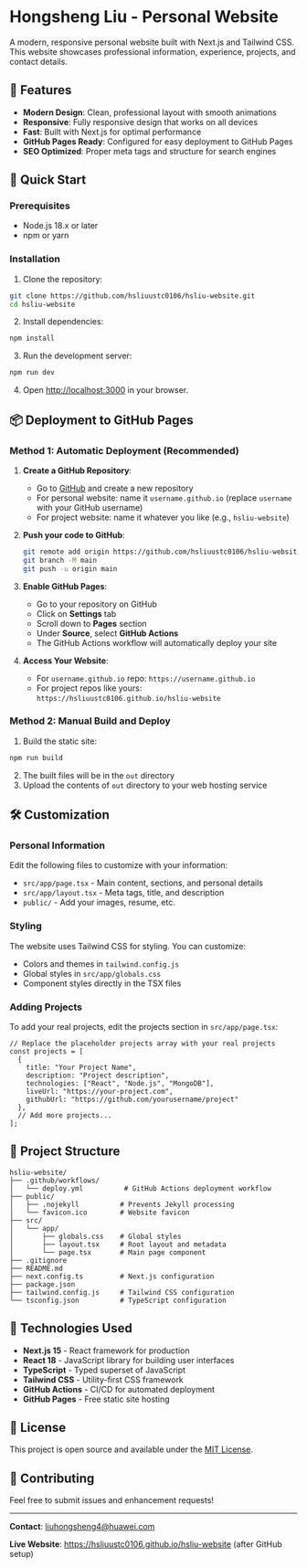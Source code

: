 # Hongsheng Liu - Personal Website

A modern, responsive personal website built with Next.js and Tailwind CSS. This website showcases professional information, experience, projects, and contact details.

## 🌟 Features

- **Modern Design**: Clean, professional layout with smooth animations
- **Responsive**: Fully responsive design that works on all devices
- **Fast**: Built with Next.js for optimal performance
- **GitHub Pages Ready**: Configured for easy deployment to GitHub Pages
- **SEO Optimized**: Proper meta tags and structure for search engines

## 🚀 Quick Start

### Prerequisites

- Node.js 18.x or later
- npm or yarn

### Installation

1. Clone the repository:
```bash
git clone https://github.com/hsliuustc0106/hsliu-website.git
cd hsliu-website
```

2. Install dependencies:
```bash
npm install
```

3. Run the development server:
```bash
npm run dev
```

4. Open [http://localhost:3000](http://localhost:3000) in your browser.

## 📦 Deployment to GitHub Pages

### Method 1: Automatic Deployment (Recommended)

1. **Create a GitHub Repository**:
   - Go to [GitHub](https://github.com) and create a new repository
   - For personal website: name it `username.github.io` (replace `username` with your GitHub username)
   - For project website: name it whatever you like (e.g., `hsliu-website`)

2. **Push your code to GitHub**:
   ```bash
   git remote add origin https://github.com/hsliuustc0106/hsliu-website.git
   git branch -M main
   git push -u origin main
   ```

3. **Enable GitHub Pages**:
   - Go to your repository on GitHub
   - Click on **Settings** tab
   - Scroll down to **Pages** section
   - Under **Source**, select **GitHub Actions**
   - The GitHub Actions workflow will automatically deploy your site

4. **Access Your Website**:
   - For `username.github.io` repo: `https://username.github.io`
   - For project repos like yours: `https://hsliuustc0106.github.io/hsliu-website`

### Method 2: Manual Build and Deploy

1. Build the static site:
```bash
npm run build
```

2. The built files will be in the `out` directory
3. Upload the contents of `out` directory to your web hosting service

## 🛠️ Customization

### Personal Information

Edit the following files to customize with your information:

- `src/app/page.tsx` - Main content, sections, and personal details
- `src/app/layout.tsx` - Meta tags, title, and description
- `public/` - Add your images, resume, etc.

### Styling

The website uses Tailwind CSS for styling. You can customize:

- Colors and themes in `tailwind.config.js`
- Global styles in `src/app/globals.css`
- Component styles directly in the TSX files

### Adding Projects

To add your real projects, edit the projects section in `src/app/page.tsx`:

```tsx
// Replace the placeholder projects array with your real projects
const projects = [
  {
    title: "Your Project Name",
    description: "Project description",
    technologies: ["React", "Node.js", "MongoDB"],
    liveUrl: "https://your-project.com",
    githubUrl: "https://github.com/yourusername/project"
  },
  // Add more projects...
];
```

## 📁 Project Structure

```
hsliu-website/
├── .github/workflows/
│   └── deploy.yml          # GitHub Actions deployment workflow
├── public/
│   ├── .nojekyll          # Prevents Jekyll processing
│   └── favicon.ico        # Website favicon
├── src/
│   └── app/
│       ├── globals.css    # Global styles
│       ├── layout.tsx     # Root layout and metadata
│       └── page.tsx       # Main page component
├── .gitignore
├── README.md
├── next.config.ts         # Next.js configuration
├── package.json
├── tailwind.config.js     # Tailwind CSS configuration
└── tsconfig.json          # TypeScript configuration
```

## 🔧 Technologies Used

- **Next.js 15** - React framework for production
- **React 18** - JavaScript library for building user interfaces
- **TypeScript** - Typed superset of JavaScript
- **Tailwind CSS** - Utility-first CSS framework
- **GitHub Actions** - CI/CD for automated deployment
- **GitHub Pages** - Free static site hosting

## 📝 License

This project is open source and available under the [MIT License](LICENSE).

## 🤝 Contributing

Feel free to submit issues and enhancement requests!

---

**Contact**: [liuhongsheng4@huawei.com](mailto:liuhongsheng4@huawei.com)

**Live Website**: https://hsliuustc0106.github.io/hsliu-website (after GitHub setup)


